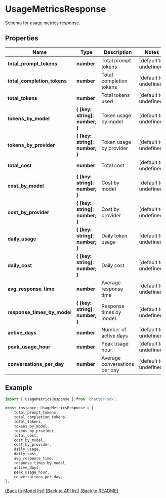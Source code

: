 # UsageMetricsResponse

Schema for usage metrics response.

## Properties

Name | Type | Description | Notes
------------ | ------------- | ------------- | -------------
**total_prompt_tokens** | **number** | Total prompt tokens | [default to undefined]
**total_completion_tokens** | **number** | Total completion tokens | [default to undefined]
**total_tokens** | **number** | Total tokens used | [default to undefined]
**tokens_by_model** | **{ [key: string]: number; }** | Token usage by model | [default to undefined]
**tokens_by_provider** | **{ [key: string]: number; }** | Token usage by provider | [default to undefined]
**total_cost** | **number** | Total cost | [default to undefined]
**cost_by_model** | **{ [key: string]: number; }** | Cost by model | [default to undefined]
**cost_by_provider** | **{ [key: string]: number; }** | Cost by provider | [default to undefined]
**daily_usage** | **{ [key: string]: number; }** | Daily token usage | [default to undefined]
**daily_cost** | **{ [key: string]: number; }** | Daily cost | [default to undefined]
**avg_response_time** | **number** | Average response time | [default to undefined]
**response_times_by_model** | **{ [key: string]: number; }** | Response times by model | [default to undefined]
**active_days** | **number** | Number of active days | [default to undefined]
**peak_usage_hour** | **number** | Peak usage hour | [default to undefined]
**conversations_per_day** | **number** | Average conversations per day | [default to undefined]

## Example

```typescript
import { UsageMetricsResponse } from 'chatter-sdk';

const instance: UsageMetricsResponse = {
    total_prompt_tokens,
    total_completion_tokens,
    total_tokens,
    tokens_by_model,
    tokens_by_provider,
    total_cost,
    cost_by_model,
    cost_by_provider,
    daily_usage,
    daily_cost,
    avg_response_time,
    response_times_by_model,
    active_days,
    peak_usage_hour,
    conversations_per_day,
};
```

[[Back to Model list]](../README.md#documentation-for-models) [[Back to API list]](../README.md#documentation-for-api-endpoints) [[Back to README]](../README.md)

